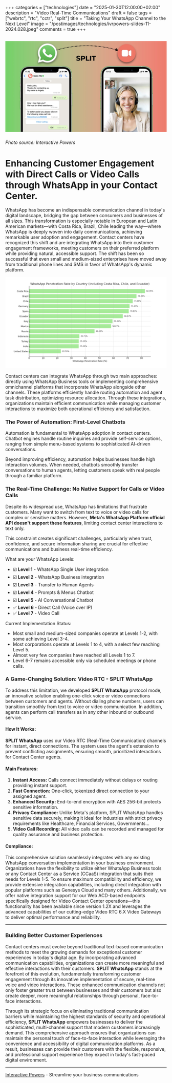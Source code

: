 +++
categories = ["technologies"]
date = "2025-01-30T12:00:00+02:00"
description = "Video Real-Time Communications"
draft = false
tags = ["webrtc", "rtc", "cctr", "split"]
title = "Taking Your WhatsApp Channel to the Next Level"
image = "/postimages/technologies/ivrpowers-slides-11-2024.028.jpeg"
comments = true
+++

![SPLIT WhatsApp](/postimages/technologies/ivrpowers-slides-11-2024.028.jpeg)
-------
###### Photo source: Interactive Powers

# **Enhancing Customer Engagement with Direct Calls or Video Calls through WhatsApp in your Contact Center.**

WhatsApp has become an indispensable communication channel in today's digital landscape, bridging the gap between consumers and businesses of all sizes. This transformation is especially notable in European and Latin American markets—with Costa Rica, Brazil, Chile leading the way—where WhatsApp is deeply woven into daily communications, achieving remarkable user adoption and engagement. Contact centers have recognized this shift and are integrating WhatsApp into their customer engagement frameworks, meeting customers on their preferred platform while providing natural, accessible support. The shift has been so successful that even small and medium-sized enterprises have moved away from traditional phone lines and SMS in favor of WhatsApp's dynamic platform.

![WhatsApp penetration rate by country](/postimages/technologies/ivrpowers-slides-01-2025.004.jpeg)

Contact centers can integrate WhatsApp through two main approaches: directly using WhatsApp Business tools or implementing comprehensive omnichannel platforms that incorporate WhatsApp alongside other channels. These platforms efficiently handle routing automation and agent task distribution, optimizing resource allocation. Through these integrations, organizations maintain efficient communication while managing customer interactions to maximize both operational efficiency and satisfaction.

### **The Power of Automation: First-Level Chatbots**

Automation is fundamental to WhatsApp adoption in contact centers. Chatbot engines handle routine inquiries and provide self-service options, ranging from simple menu-based systems to sophisticated AI-driven conversations.

Beyond improving efficiency, automation helps businesses handle high interaction volumes. When needed, chatbots smoothly transfer conversations to human agents, letting customers speak with real people through a familiar platform.
### **The Real-Time Challenge: No Native Support for Calls or Video Calls**

Despite its widespread use, WhatsApp has limitations that frustrate customers. Many want to switch from text to voice or video calls for complex or sensitive matters. However, **Meta's WhatsApp Platform official API doesn't support these features**, limiting contact center interactions to text only.

This constraint creates significant challenges, particularly when trust, confidence, and secure information sharing are crucial for effective communications and business real-time efficiency.

What are your WhatsApp Levels:

* ☑️ **Level 1** - WhatsApp Single User integration
* ☑️ **Level 2** - WhatsApp Business integration
* ☑️ **Level 3** - Transfer to Human Agents
* ☑️ **Level 4** - Prompts & Menus Chatbot
* ☑️ **Level 5** - AI Conversational Chatbot
* ✅ **Level 6** - Direct Call (Voice over IP)
* ✅ **Level 7** - Video Call

 Current Implementation Status:

- Most small and medium-sized companies operate at Levels 1-2, with some achieving Level 3-4.
- Most corporations operate at Levels 1 to 4, with a select few reaching Level 5.
- Almost very few companies have reached all Levels 1 to 7.
- Level 6-7 remains accessible only via scheduled meetings or phone calls.

### **A Game-Changing Solution: Video RTC - SPLIT WhatsApp**

To address this limitation, we developed **SPLIT WhatsApp** protocol mode, an innovative solution enabling one-click voice or video connections between customers and agents. Without dialing phone numbers, users can transition smoothly from text to voice or video communication. In addition, agents can perform call transfers as in any other inbound or outbound service.

#### **How It Works:**

**SPLIT WhatsApp** uses our Video RTC (Real-Time Communication) channels for instant, direct connections. The system uses the agent's extension to prevent conflicting assignments, ensuring smooth, prioritized interactions for Contact Center agents.

#### **Main Features:**

1. **Instant Access:** Calls connect immediately without delays or routing providing instant support.
2. **Fast Connection:** One-click, tokenized direct connection to your assigned agent.
3. **Enhanced Security:** End-to-end encryption with AES 256-bit protects sensitive information.
4. **Privacy Compliance:** Unlike Meta's platform, SPLIT WhatsApp handles sensitive data securely, making it ideal for industries with strict privacy requirements like Healthcare, Financial Services, Governments…
5. **Video Call Recording:** All video calls can be recorded and managed for quality assurance and business protection.

#### **Compliance:**

This comprehensive solution seamlessly integrates with any existing WhatsApp conversation implementation in your business environment. Organizations have the flexibility to utilize either WhatsApp Business tools or any Contact Center as a Service (CCaaS) integration that suits their needs for Levels 1-5. To ensure maximum compatibility and efficiency, we provide extensive integration capabilities, including direct integration with popular platforms such as Genesys Cloud and many others. Additionally, we offer native integration support for our Web ACD-based endpoints specifically designed for Video Contact Center operations—this functionality has been available since version 1.2X and leverages the advanced capabilities of our cutting-edge Video RTC 6.X Video Gateways to deliver optimal performance and reliability.

---

### **Building Better Customer Experiences**

Contact centers must evolve beyond traditional text-based communication methods to meet the growing demands for exceptional customer experiences in today's digital age. By incorporating advanced communication capabilities, organizations can create more meaningful and effective interactions with their customers. **SPLIT WhatsApp** stands at the forefront of this evolution, fundamentally transforming customer engagement through its innovative implementation of secure, real-time voice and video interactions. These enhanced communication channels not only foster greater trust between businesses and their customers but also create deeper, more meaningful relationships through personal, face-to-face interactions.

Through its strategic focus on eliminating traditional communication barriers while maintaining the highest standards of security and operational efficiency, **SPLIT WhatsApp** empowers businesses to deliver the sophisticated, multi-channel support that modern customers increasingly demand. This comprehensive approach ensures that organizations can maintain the personal touch of face-to-face interaction while leveraging the convenience and accessibility of digital communication platforms. As a result, businesses can provide their customers with the flexible, responsive, and professional support experience they expect in today's fast-paced digital environment.

---
[Interactive Powers](http://www.ivrpowers.com/) - Streamline your business communications
